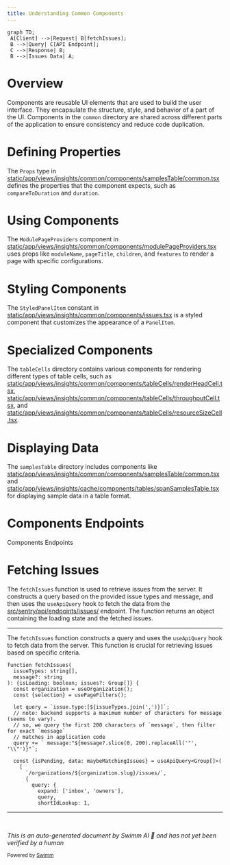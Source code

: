 ```yaml
---
title: Understanding Common Components
---
```

```mermaid
graph TD;
 A[Client] -->|Request| B[fetchIssues];
 B -->|Query| C[API Endpoint];
 C -->|Response| B;
 B -->|Issues Data| A;
```

# Overview

Components are reusable UI elements that are used to build the user interface. They encapsulate the structure, style, and behavior of a part of the UI. Components in the `common` directory are shared across different parts of the application to ensure consistency and reduce code duplication.

# Defining Properties

The `Props` type in <SwmPath>[static/app/views/insights/common/components/samplesTable/common.tsx](static/app/views/insights/common/components/samplesTable/common.tsx)</SwmPath> defines the properties that the component expects, such as `compareToDuration` and `duration`.

# Using Components

The `ModulePageProviders` component in <SwmPath>[static/app/views/insights/common/components/modulePageProviders.tsx](static/app/views/insights/common/components/modulePageProviders.tsx)</SwmPath> uses props like `moduleName`, `pageTitle`, `children`, and `features` to render a page with specific configurations.

# Styling Components

The <SwmToken path="static/app/views/insights/common/components/issues.tsx" pos="33:2:2" line-data="    &lt;StyledPanelItem as=&quot;tr&quot;&gt;">`StyledPanelItem`</SwmToken> constant in <SwmPath>[static/app/views/insights/common/components/issues.tsx](static/app/views/insights/common/components/issues.tsx)</SwmPath> is a styled component that customizes the appearance of a <SwmToken path="static/app/views/insights/common/components/issues.tsx" pos="10:2:2" line-data="import PanelItem from &#39;sentry/components/panels/panelItem&#39;;">`PanelItem`</SwmToken>.

# Specialized Components

The `tableCells` directory contains various components for rendering different types of table cells, such as <SwmPath>[static/app/views/insights/common/components/tableCells/renderHeadCell.tsx](static/app/views/insights/common/components/tableCells/renderHeadCell.tsx)</SwmPath>, <SwmPath>[static/app/views/insights/common/components/tableCells/throughputCell.tsx](static/app/views/insights/common/components/tableCells/throughputCell.tsx)</SwmPath>, and <SwmPath>[static/app/views/insights/common/components/tableCells/resourceSizeCell.tsx](static/app/views/insights/common/components/tableCells/resourceSizeCell.tsx)</SwmPath>.

# Displaying Data

The `samplesTable` directory includes components like <SwmPath>[static/app/views/insights/common/components/samplesTable/common.tsx](static/app/views/insights/common/components/samplesTable/common.tsx)</SwmPath> and <SwmPath>[static/app/views/insights/cache/components/tables/spanSamplesTable.tsx](static/app/views/insights/cache/components/tables/spanSamplesTable.tsx)</SwmPath> for displaying sample data in a table format.

# Components Endpoints

Components Endpoints

# Fetching Issues

The <SwmToken path="static/app/views/insights/common/components/issues.tsx" pos="83:2:2" line-data="function fetchIssues(">`fetchIssues`</SwmToken> function is used to retrieve issues from the server. It constructs a query based on the provided issue types and message, and then uses the <SwmToken path="static/app/views/insights/common/components/issues.tsx" pos="96:15:15" line-data="  const {isPending, data: maybeMatchingIssues} = useApiQuery&lt;Group[]&gt;(">`useApiQuery`</SwmToken> hook to fetch the data from the <SwmPath>[src/sentry/api/endpoints/issues/](src/sentry/api/endpoints/issues/)</SwmPath> endpoint. The function returns an object containing the loading state and the fetched issues.

<SwmSnippet path="/static/app/views/insights/common/components/issues.tsx" line="83">

---

The <SwmToken path="static/app/views/insights/common/components/issues.tsx" pos="83:2:2" line-data="function fetchIssues(">`fetchIssues`</SwmToken> function constructs a query and uses the <SwmToken path="static/app/views/insights/common/components/issues.tsx" pos="96:15:15" line-data="  const {isPending, data: maybeMatchingIssues} = useApiQuery&lt;Group[]&gt;(">`useApiQuery`</SwmToken> hook to fetch data from the server. This function is crucial for retrieving issues based on specific criteria.

```tsx
function fetchIssues(
  issueTypes: string[],
  message?: string
): {isLoading: boolean; issues?: Group[]} {
  const organization = useOrganization();
  const {selection} = usePageFilters();

  let query = `issue.type:[${issueTypes.join(',')}]`;
  // note: backend supports a maximum number of characters for message (seems to vary).
  // so, we query the first 200 characters of `message`, then filter for exact `message`
  // matches in application code
  query += ` message:"${message?.slice(0, 200).replaceAll('"', '\\"')}"`;

  const {isPending, data: maybeMatchingIssues} = useApiQuery<Group[]>(
    [
      `/organizations/${organization.slug}/issues/`,
      {
        query: {
          expand: ['inbox', 'owners'],
          query,
          shortIdLookup: 1,
```

---

</SwmSnippet>

&nbsp;

*This is an auto-generated document by Swimm AI 🌊 and has not yet been verified by a human*

<SwmMeta version="3.0.0" repo-id="Z2l0aHViJTNBJTNBc2VudHJ5LWRlbW8tMSUzQSUzQVN3aW1tLURlbW8=" repo-name="sentry-demo-1" doc-type="overview"><sup>Powered by [Swimm](/)</sup></SwmMeta>
